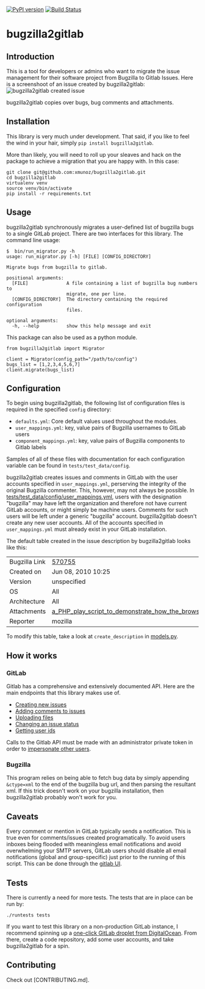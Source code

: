 [![PyPI version](https://badge.fury.io/py/bugzilla2gitlab.svg)](http://badge.fury.io/py/bugzilla2gitlab) [![Build Status](https://travis-ci.org/xmunoz/bugzilla2gitlab.svg?branch=master)](https://travis-ci.org/xmunoz/bugzilla2gitlab)

# bugzilla2gitlab

## Introduction

This is a tool for developers or admins who want to migrate the issue management for their software project from Bugzilla to Gitlab Issues. Here is a screenshoot of an issue created by bugzilla2gitlab:
![bugzilla2gitlab created issue](https://raw.githubusercontent.com/xmunoz/bugzilla2gitlab/master/snapshot.png)

bugzilla2gitlab copies over bugs, bug comments and attachments.

## Installation

This library is very much under development. That said, if you like to feel the wind in your hair, simply `pip install bugzilla2gitlab`.

More than likely, you will need to roll up your sleaves and hack on the package to achieve a migration that you are happy with. In this case:

```
git clone git@github.com:xmunoz/bugzilla2gitlab.git
cd bugzilla2gitlab
virtualenv venv
source venv/bin/activate
pip install -r requirements.txt
```

## Usage

bugzilla2gitlab synchronously migrates a user-defined list of bugzilla bugs to a single GitLab project. There are two interfaces for this library. The command line usage:

```
$  bin/run_migrator.py -h
usage: run_migrator.py [-h] [FILE] [CONFIG_DIRECTORY]

Migrate bugs from bugzilla to gitlab.

positional arguments:
  [FILE]              A file containing a list of bugzilla bug numbers to
                      migrate, one per line.
  [CONFIG_DIRECTORY]  The directory containing the required configuration
                      files.

optional arguments:
  -h, --help          show this help message and exit
```

This package can also be used as a python module.

```
from bugzilla2gitlab import Migrator

client = Migrator(config_path="/path/to/config")
bugs_list = [1,2,3,4,5,6,7]
client.migrate(bugs_list)
```

## Configuration

To begin using bugzilla2gitlab, the following list of configuration files is required in the specified `config` directory:

- `defaults.yml`: Core default values used throughout the modules.
- `user_mappings.yml`: key, value pairs of Bugzilla usernames to GitLab users
- `component_mappings.yml`: key, value pairs of Bugzilla components to Gitlab labels

Samples of all of these files with documentation for each configuration variable can be found in `tests/test_data/config`.

bugzilla2gitlab creates issues and comments in GitLab with the user accounts specified in `user_mappings.yml`, perserving the integrity of the original Bugzilla commenter. This, however, may not always be possible. In [tests/test_data/config/user_mappings.yml](tests/test_data/config/user_mappings.yml), users with the designation "bugzilla" may have left the organization and therefore not have current GitLab accounts, or might simply be machine users. Comments for such users will be left under a generic "bugzilla" account. bugzilla2gitlab doesn't create any new user accounts. All of the accounts specified in `user_mappings.yml` must already exist in your GitLab installation.

The default table created in the issue description by bugzilla2gitlab looks like this:

|  |  |
| --- | --- |
| Bugzilla Link | [570755](https://bugzilla.mozilla.org/show_bug.cgi?id=570755) |
| Created on | Jun 08, 2010 10:25 |
| Version | unspecified |
| OS | All |
| Architecture | All |
| Attachments | [a_PHP_play_script_to_demonstrate_how_the_browser_requests_videos](/uploads/e521dd042dc4cfd3d49151d87dee8058/a_PHP_play_script_to_demonstrate_how_the_browser_requests_videos) |
| Reporter | mozilla |

To modify this table, take a look at `create_description` in [models.py](/bugzilla2gitlab/models.py#L92).

## How it works

### GitLab

Gitlab has a comprehensive and extensively documented API. Here are the main endpoints that this library makes use of.

- [Creating new issues](http://doc.gitlab.com/ce/api/issues.html#new-issue)
- [Adding comments to issues](http://doc.gitlab.com/ce/api/notes.html)
- [Uploading files](http://doc.gitlab.com/ce/api/projects.html#upload-a-file)
- [Changing an issue status](http://doc.gitlab.com/ce/api/issues.html#edit-issue)
- [Getting user ids](http://doc.gitlab.com/ce/api/users.html#for-admins)

Calls to the Gitlab API must be made with an administrator private token in order to [impersonate other users](http://doc.gitlab.com/ce/api/#sudo).

### Bugzilla

This program relies on being able to fetch bug data by simply appending `&ctype=xml` to the end of the bugzilla bug url, and then parsing the resultant xml. If this trick doesn't work on your bugzilla installation, then bugzilla2gitlab probably won't work for you.

## Caveats

Every comment or mention in GitLab typically sends a notification. This is true even for comments/issues created programatically. To avoid users inboxes being flooded with meaningless email notifications and avoid overwhelming your SMTP servers, GitLab users should disable all email notifications (global and group-specific) just prior to the running of this script. This can be done through the [gitlab UI](https://gitlab.com/profile/notifications).

## Tests

There is currently a need for more tests. The tests that are in place can be run by:
```
./runtests tests
```

If you want to test this library on a non-production GitLab instance, I recommend spinning up a [one-click GitLab droplet from DigitalOcean](https://www.digitalocean.com/features/one-click-apps/gitlab/). From there, create a code repository, add some user accounts, and take bugzilla2gitlab for a spin.

## Contributing
Check out [CONTRIBUTING.md].
